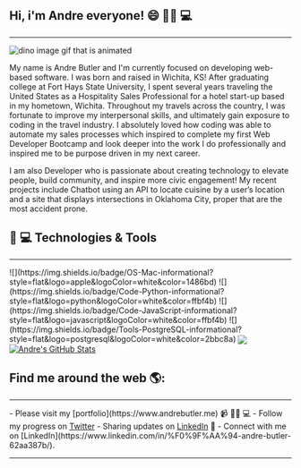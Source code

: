 ##   Hi, i'm Andre everyone! 😄 ✊🏿 💻
<hr> 
<img src="https://raw.githubusercontent.com/abutler6588/abutler6588/master/dino.gif" alt="dino image gif that is animated">

My name is Andre Butler and I'm currently focused on developing web-based software. I was born and raised in Wichita, KS! After graduating college at Fort Hays State University, I spent several years traveling the United States as a Hospitality Sales Professional for a hotel start-up based in my hometown, Wichita. Throughout my travels across the country, I was fortunate to improve my interpersonal skills, and ultimately gain exposure to coding in the travel industry. I absolutely loved how coding was able to automate my sales processes which inspired to complete my first Web Developer Bootcamp and look deeper into the work I do professionally and inspired me to be purpose driven in my next career. 

I am also Developer who is passionate about creating technology to elevate people, build community, and inspire more civic engagement! My recent projects include Chatbot using an API to locate cuisine by a user’s location and a site that displays intersections in Oklahoma City, proper that are the most accident prone.

## 🔧 💻 Technologies & Tools
<hr> 
![](https://img.shields.io/badge/OS-Mac-informational?style=flat&logo=apple&logoColor=white&color=1486bd)
![](https://img.shields.io/badge/Code-Python-informational?style=flat&logo=python&logoColor=white&color=ffbf4b)
![](https://img.shields.io/badge/Code-JavaScript-informational?style=flat&logo=javascript&logoColor=white&color=ffbf4b)
![](https://img.shields.io/badge/Tools-PostgreSQL-informational?style=flat&logo=postgresql&logoColor=white&color=2bbc8a)

<a href="https://github.com/abutler6588">
<img align="center" src="https://github-readme-stats.vercel.app/api/top-langs/?username=abutler6588&hide=html,css&html&title_color=ffffff&text_color=c9cacc&icon_color=2bbc8a&bg_color=1d1f21" />
</a>
<a href="https://github.com/abutler6588">
<img align="center" src="https://github-readme-stats.vercel.app/api?username=abutler6588&hide=stars,contribs&show_icons=true&line_height=27&count_private=true&title_color=ffffff&text_color=c9cacc&icon_color=2bbc8a&bg_color=1d1f21" alt="Andre's GitHub Stats" />
</a>

## Find me around the web 🌎: 
<hr> 
- Please visit my [portfolio](https://www.andrebutler.me) 📹 ✍🏾 💻
- Follow my progress on <a href="https://twitter.com/OK20171">Twitter</a>
- Sharing updates on <a href="https://www.linkedin.com/in/%F0%9F%AA%94-andre-butler-62aa387b/">LinkedIn</a> 💼
- Connect with me on [LinkedIn](https://www.linkedin.com/in/%F0%9F%AA%94-andre-butler-62aa387b/).
<hr> 
<!--
**abutler6588/abutler6588** is a ✨ _special_ ✨ repository because its `README.md` (this file) appears on your GitHub profile.
